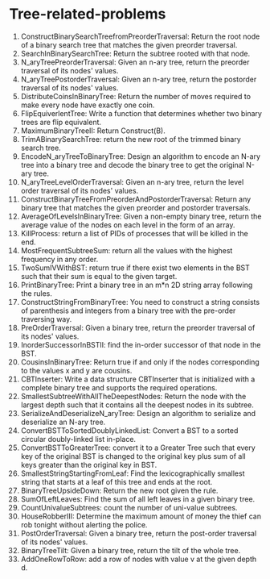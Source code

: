 # Tree-related-problems

1. ConstructBinarySearchTreefromPreorderTraversal: Return the root node of a binary search tree that matches the given preorder traversal.
2. SearchInBinarySearchTree: Return the subtree rooted with that node. 
3. N_aryTreePreorderTraversal: Given an n-ary tree, return the preorder traversal of its nodes' values.
4. N_aryTreePostorderTraversal: Given an n-ary tree, return the postorder traversal of its nodes' values.
5. DistributeCoinsInBinaryTree: Return the number of moves required to make every node have exactly one coin.
6. FlipEquiverlentTree: Write a function that determines whether two binary trees are flip equivalent.
7. MaximumBinaryTreeII: Return Construct(B).
8. TrimABinarySearchTree: return the new root of the trimmed binary search tree.
9. EncodeN_aryTreeToBinaryTree: Design an algorithm to encode an N-ary tree into a binary tree and decode the binary tree to get the original N-ary tree.
10. N_aryTreeLevelOrderTraversal: Given an n-ary tree, return the level order traversal of its nodes' values. 
11. ConstructBinaryTreeFromPreorderAndPostorderTraversal: Return any binary tree that matches the given preorder and postorder traversals.
12. AverageOfLevelsInBinaryTree: Given a non-empty binary tree, return the average value of the nodes on each level in the form of an array.
13. KillProcess: return a list of PIDs of processes that will be killed in the end.
14. MostFrequentSubtreeSum: return all the values with the highest frequency in any order.
15. TwoSumIVWithBST: return true if there exist two elements in the BST such that their sum is equal to the given target.
16. PrintBinaryTree: Print a binary tree in an m*n 2D string array following the rules.
17. ConstructStringFromBinaryTree: You need to construct a string consists of parenthesis and integers from a binary tree with the pre-order traversing way.
18. PreOrderTraversal:  Given a binary tree, return the preorder traversal of its nodes' values.
19. InorderSuccessorInBSTII: find the in-order successor of that node in the BST.
20. CousinsInBinaryTree: Return true if and only if the nodes corresponding to the values x and y are cousins.
21. CBTInserter: Write a data structure CBTInserter that is initialized with a complete binary tree and supports the required operations.
22. SmallestSubtreeWithAllTheDeepestNodes: Return the node with the largest depth such that it contains all the deepest nodes in its subtree.
23. SerializeAndDeserializeN_aryTree: Design an algorithm to serialize and deserialize an N-ary tree.
24. ConvertBSTToSortedDoublyLinkedList: Convert a BST to a sorted circular doubly-linked list in-place.
25. ConvertBSTToGreaterTree: convert it to a Greater Tree such that every key of the original BST is changed to the original key plus sum of all keys greater than the original key in BST.
26. SmallestStringStartingFromLeaf: Find the lexicographically smallest string that starts at a leaf of this tree and ends at the root.
27. BinaryTreeUpsideDown: Return the new root given the rule.
28. SumOfLeftLeaves: Find the sum of all left leaves in a given binary tree.
29. CountUnivalueSubtrees: count the number of uni-value subtrees.
30. HouseRobberIII: Determine the maximum amount of money the thief can rob tonight without alerting the police.
31. PostOrderTraversal: Given a binary tree, return the post-order traversal of its nodes' values.
32. BinaryTreeTilt: Given a binary tree, return the tilt of the whole tree.
33. AddOneRowToRow: add a row of nodes with value v at the given depth d.
